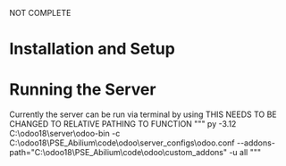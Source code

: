NOT COMPLETE

# Installation and Setup

# Running the Server
Currently the server can be run via terminal by using
THIS NEEDS TO BE CHANGED TO RELATIVE PATHING TO FUNCTION
"""
py -3.12 C:\odoo18\server\odoo-bin -c C:\odoo18\PSE_Abilium\code\odoo\server_configs\odoo.conf --addons-path="C:\odoo18\PSE_Abilium\code\odoo\custom_addons" -u all
"""
